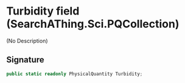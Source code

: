 # Turbidity field (SearchAThing.Sci.PQCollection)
(No Description)

## Signature
```csharp
public static readonly PhysicalQuantity Turbidity;
```
